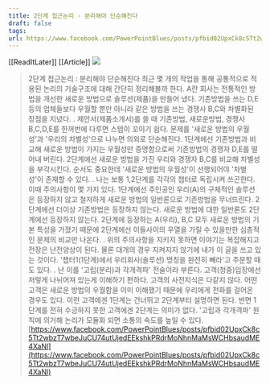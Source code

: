 ```yaml
---
title: 2단계 접근논리 - 분리해야 단순해진다
draft: false
tags: 
url: https://www.facebook.com/PowerPointBlues/posts/pfbid02UpxCk8c5Tt2wbzT7wbeJuCU74utUjedEEkshkPRdrMoNhnMaMsWCHbsaudME4XaNl
---
```

 

[[ReadItLater]] [[Article]]
![](https://i.imgur.com/IYL5FBR.png)


> 2단계 접근논리 : 분리해야 단순해진다
> 최근 몇 개의 작업을 통해 공통적으로 적용된 논리의 기술구조에 대해 간단히 정리해볼까 한다.  A란 회사는 전통적인 방법을 개선한 새로운 방법으로 솔루션(제품)을 만들어 냈다.  기존방법을 쓰는 D,E 등의 업체들보다 우월할 뿐만 아니라 같은 방법을 쓰는 경쟁사 B,C와 차별화된 장점을 지녔다.
> .
> 제안서(제품소개서)를 쓸 때  기존방법, 새로운방법, 경쟁사 B,C,D,E를 한꺼번에 다루면 스텝이 꼬이기 쉽다.  문제를 '새로운 방법의 우월성'과 '우리의 차별성'으로 나누면 의외로 단순해진다.   1단계에선 기존방법과 비교해 새로운 방법이 가지는 우월성만 증명함으로써 기존방법의 경쟁자 D,E를 떨어내 버린다.  2단계에선 새로운 방법을 가진 우리와 경쟁자 B,C를 비교해 차별성을 부각시킨다. 순서도 중요한데 '새로운 방법의 우월성'이 선행되어야 '차별성'이 존재할 수 있다.
> .
> 나는 보통 1,2단계를 각각의 챕터로 독립시켜 쓰곤한다.  이때 주의사항이 몇 가지 있다. 1단계에선 주인공인 우리(A)의 구체적인 솔루션은 등장하지 않고 철저하게 새로운 방법의 일반론으로 기존방법을 무너뜨린다.  2단계에선 더이상 기존방법은 등장하지 않는다.  새로운 방법에 대한 일반론도 2단계에선 등장하지 않는다.  2단계에 등장하는 A(우리), B,C 모두 새로운 방법의 기본 특성을 가졌기 때문에 2단계에선 이들사이의 우열을 가릴 수 있을만한 심층적인 문제의 비교만 나온다.
> .
> 위의 주의사항을 지키지 못하면 이야기는 복잡해지고 전장은 난전양상이 된다. 물론 대개의 경우 지켜지지 않기에 내가 이 글을 쓰고 있는 것이다. '챕터1(1단계)에서 우리회사(솔루션) 명칭을 완전히 빼라'고 주문할 때도 있다.
> .
> 난 이를 '고립(분리)과 각개격파' 전술이라 부른다.  고객(청중)입장에선 저렇게 나뉘어져 있는게 이해하기 편하다.  고객의 사전지식은 다같지 않다.  어떤 고객은 새로운 방법의 우월함을 이미 이해했기 때문에 우리에게 전화를 걸어온 경우도 있다. 이런 고객에겐 1단계는 건너뛰고 2단계부터 설명하면 된다. 반면 1단계를 전혀 수긍하지 못한 고객에겐 2단계는 의미가 없다.   '고립과 각개격파' 원칙에 의거해 논리가 모듈화 되면 소통의 속도를 높일 수 있다.
[https://www.facebook.com/PowerPointBlues/posts/pfbid02UpxCk8c5Tt2wbzT7wbeJuCU74utUjedEEkshkPRdrMoNhnMaMsWCHbsaudME4XaNl](https://www.facebook.com/PowerPointBlues/posts/pfbid02UpxCk8c5Tt2wbzT7wbeJuCU74utUjedEEkshkPRdrMoNhnMaMsWCHbsaudME4XaNl)